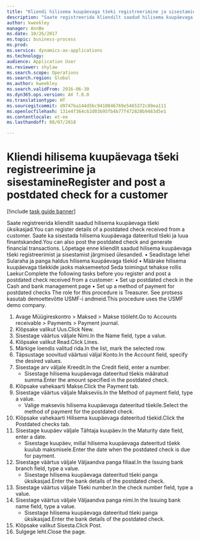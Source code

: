 ```yaml
--- 
title: "Kliendi hilisema kuupäevaga tšeki registreerimine ja sisestamine"
description: "Saate registreerida kliendilt saadud hilisema kuupäevaga tšeki üksikasjad."
author: kweekley
manager: AnnBe
ms.date: 10/26/2017
ms.topic: business-process
ms.prod: 
ms.service: dynamics-ax-applications
ms.technology: 
audience: Application User
ms.reviewer: shylaw
ms.search.scope: Operations
ms.search.region: Global
ms.author: kweekley
ms.search.validFrom: 2016-06-30
ms.dyn365.ops.version: AX 7.0.0
ms.translationtype: HT
ms.sourcegitcommit: d9747ba144d56c9410846769e5465372c89ea111
ms.openlocfilehash: 131e4f364c62d03b95fb4b77f472828b9483d5e1
ms.contentlocale: et-ee
ms.lasthandoff: 08/07/2018

---
```

# <a name="register-and-post-a-postdated-check-for-a-customer"></a><span data-ttu-id="356c2-103">Kliendi hilisema kuupäevaga tšeki registreerimine ja sisestamine</span><span class="sxs-lookup"><span data-stu-id="356c2-103">Register and post a postdated check for a customer</span></span>

[!include [task guide banner](../../includes/task-guide-banner.md)]

<span data-ttu-id="356c2-104">Saate registreerida kliendilt saadud hilisema kuupäevaga tšeki üksikasjad.</span><span class="sxs-lookup"><span data-stu-id="356c2-104">You can register details of a postdated check received from a customer.</span></span> <span data-ttu-id="356c2-105">Saate ka sisestada hilisema kuupäevaga dateeritud tšeki ja luua finantskanded.</span><span class="sxs-lookup"><span data-stu-id="356c2-105">You can also post the postdated check and generate financial transactions.</span></span>   <span data-ttu-id="356c2-106">Lõpetage enne kliendilt saadud hilisema kuupäevaga tšeki registreerimist ja sisestamist järgmised ülesanded.   • Seadistage lehel Sularaha ja panga haldus hilisema kuupäevaga tšekid • Määrake hilisema kuupäevaga tšekkide jaoks maksemeetod   Seda toimingut tehakse rollis Laekur.</span><span class="sxs-lookup"><span data-stu-id="356c2-106">Complete the following tasks before you register and post a postdated check received from a customer:   • Set up postdated check in the Cash and bank management page • Set up a method of payment for postdated checks   The role for this procedure is Treasurer.</span></span> <span data-ttu-id="356c2-107">See protsess kasutab demoettevõtte USMF-i andmeid.</span><span class="sxs-lookup"><span data-stu-id="356c2-107">This procedure uses the USMF demo company.</span></span>

1. <span data-ttu-id="356c2-108">Avage Müügireskontro > Maksed > Makse tööleht.</span><span class="sxs-lookup"><span data-stu-id="356c2-108">Go to Accounts receivable > Payments > Payment journal.</span></span>
2. <span data-ttu-id="356c2-109">Klõpsake valikut Uus.</span><span class="sxs-lookup"><span data-stu-id="356c2-109">Click New.</span></span>
3. <span data-ttu-id="356c2-110">Sisestage väärtus väljale Nimi.</span><span class="sxs-lookup"><span data-stu-id="356c2-110">In the Name field, type a value.</span></span>
4. <span data-ttu-id="356c2-111">Klõpsake valikut Read.</span><span class="sxs-lookup"><span data-stu-id="356c2-111">Click Lines.</span></span>
5. <span data-ttu-id="356c2-112">Märkige loendis valitud rida.</span><span class="sxs-lookup"><span data-stu-id="356c2-112">In the list, mark the selected row.</span></span>
6. <span data-ttu-id="356c2-113">Täpsustage soovitud väärtusi väljal Konto.</span><span class="sxs-lookup"><span data-stu-id="356c2-113">In the Account field, specify the desired values.</span></span>
7. <span data-ttu-id="356c2-114">Sisestage arv väljale Kreedit.</span><span class="sxs-lookup"><span data-stu-id="356c2-114">In the Credit field, enter a number.</span></span>
    * <span data-ttu-id="356c2-115">Sisestage hilisema kuupäevaga dateeritud tšekis määratud summa.</span><span class="sxs-lookup"><span data-stu-id="356c2-115">Enter the amount specified in the postdated check.</span></span>  
8. <span data-ttu-id="356c2-116">Klõpsake vahekaarti Makse.</span><span class="sxs-lookup"><span data-stu-id="356c2-116">Click the Payment tab.</span></span>
9. <span data-ttu-id="356c2-117">Sisestage väärtus väljale Makseviis.</span><span class="sxs-lookup"><span data-stu-id="356c2-117">In the Method of payment field, type a value.</span></span>
    * <span data-ttu-id="356c2-118">Valige makseviis hilisema kuupäevaga dateeritud tšekile.</span><span class="sxs-lookup"><span data-stu-id="356c2-118">Select the method of payment for the postdated check.</span></span>  
10. <span data-ttu-id="356c2-119">Klõpsake vahekaarti Hilisema kuupäevaga dateeritud tšekid.</span><span class="sxs-lookup"><span data-stu-id="356c2-119">Click the Postdated checks tab.</span></span>
11. <span data-ttu-id="356c2-120">Sisestage kuupäev väljale Tähtaja kuupäev.</span><span class="sxs-lookup"><span data-stu-id="356c2-120">In the Maturity date field, enter a date.</span></span>
    * <span data-ttu-id="356c2-121">Sisestage kuupäev, millal hilisema kuupäevaga dateeritud tšekk kuulub maksmisele.</span><span class="sxs-lookup"><span data-stu-id="356c2-121">Enter the date when the postdated check is due for payment.</span></span>  
12. <span data-ttu-id="356c2-122">Sisestage väärtus väljale Väljaandva panga filiaal.</span><span class="sxs-lookup"><span data-stu-id="356c2-122">In the Issuing bank branch field, type a value.</span></span>
    * <span data-ttu-id="356c2-123">Sisestage hilisema kuupäevaga dateeritud tšeki panga üksikasjad.</span><span class="sxs-lookup"><span data-stu-id="356c2-123">Enter the bank details of the postdated check.</span></span>  
13. <span data-ttu-id="356c2-124">Sisestage väärtus väljale Tšeki number.</span><span class="sxs-lookup"><span data-stu-id="356c2-124">In the check number field, type a value.</span></span>
14. <span data-ttu-id="356c2-125">Sisestage väärtus väljale Väljaandva panga nimi.</span><span class="sxs-lookup"><span data-stu-id="356c2-125">In the Issuing bank name field, type a value.</span></span>
    * <span data-ttu-id="356c2-126">Sisestage hilisema kuupäevaga dateeritud tšeki panga üksikasjad.</span><span class="sxs-lookup"><span data-stu-id="356c2-126">Enter the bank details of the postdated check.</span></span>  
15. <span data-ttu-id="356c2-127">Klõpsake valikut Sisesta.</span><span class="sxs-lookup"><span data-stu-id="356c2-127">Click Post.</span></span>
16. <span data-ttu-id="356c2-128">Sulgege leht.</span><span class="sxs-lookup"><span data-stu-id="356c2-128">Close the page.</span></span>


